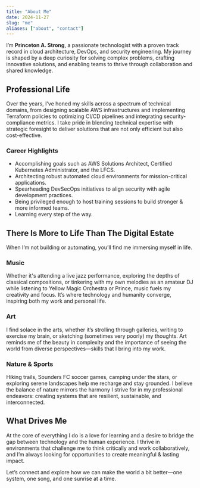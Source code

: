 ```yaml
---
title: "About Me"
date: 2024-11-27
slug: "me"
aliases: ["about", "contact"]
---
```


I’m **Princeton A. Strong**, a passionate technologist with a proven track record in cloud architecture, DevOps, and security engineering. My journey is shaped by a deep curiosity for solving complex problems, crafting innovative solutions, and enabling teams to thrive through collaboration and shared knowledge.

## Professional Life  
Over the years, I’ve honed my skills across a spectrum of technical domains, from designing scalable AWS infrastructures and implementing Terraform policies to optimizing CI/CD pipelines and integrating security-compliance metrics. I take pride in blending technical expertise with strategic foresight to deliver solutions that are not only efficient but also cost-effective. 

### Career Highlights
- Accomplishing goals such as AWS Solutions Architect, Certified Kubernetes Administrator, and the LFCS.
- Architecting robust automated cloud environments for mission-critical applications.
- Spearheading DevSecOps initiatives to align security with agile development practices.  
- Being privileged enough to host training sessions to build stronger & more informed teams.
- Learning every step of the way. 

## There Is More to Life Than The Digital Estate 
When I’m not building or automating, you’ll find me immersing myself in life. 

### Music  
Whether it's attending a live jazz performance, exploring the depths of classical compositions, or tinkering with my own melodies as an amateur DJ while listening to Yellow Magic Orchestra or Prince, music fuels my creativity and focus. It’s where technology and humanity converge, inspiring both my work and personal life.  

### Art  
I find solace in the arts, whether it’s strolling through galleries, writing to exercise my brain, or sketching (sometimes very poorly) my thoughts. Art reminds me of the beauty in complexity and the importance of seeing the world from diverse perspectives—skills that I bring into my work.  

### Nature & Sports
Hiking trails, Sounders FC soccer games, camping under the stars, or exploring serene landscapes help me recharge and stay grounded. I believe the balance of nature mirrors the harmony I strive for in my professional endeavors: creating systems that are resilient, sustainable, and interconnected. 

## What Drives Me  
At the core of everything I do is a love for learning and a desire to bridge the gap between technology and the human experience. I thrive in environments that challenge me to think critically and work collaboratively, and I’m always looking for opportunities to create meaningful & lasting impact.

Let’s connect and explore how we can make the world a bit better—one system, one song, and one sunrise at a time.
